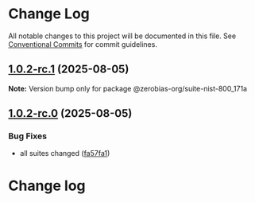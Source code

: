 # Change Log

All notable changes to this project will be documented in this file.
See [Conventional Commits](https://conventionalcommits.org) for commit guidelines.

## [1.0.2-rc.1](https://github.com/zerobias-org/suite/compare/@zerobias-org/suite-nist-800_171a@1.0.2-rc.0...@zerobias-org/suite-nist-800_171a@1.0.2-rc.1) (2025-08-05)

**Note:** Version bump only for package @zerobias-org/suite-nist-800_171a





## [1.0.2-rc.0](https://github.com/zerobias-org/suite/compare/@zerobias-org/suite-nist-800_171a@1.0.1...@zerobias-org/suite-nist-800_171a@1.0.2-rc.0) (2025-08-05)


### Bug Fixes

* all suites changed ([fa57fa1](https://github.com/zerobias-org/suite/commit/fa57fa1af7628003297df46b2d7740fe95bd2666))





# Change log
